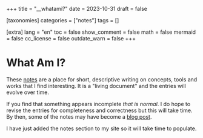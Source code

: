 +++
title = "__whatami?"
date = 2023-10-31
draft = false

[taxonomies]
categories = ["notes"]
tags = []

[extra]
lang = "en"
toc = false
show_comment = false
math = false
mermaid = false
cc_license = false
outdate_warn = false
+++

# What Am I?

These [notes](@/notes/_index.md) are a place for short, descriptive writing on
concepts, tools and works that I find interesting.
It is a "living document" and the entries will evolve over time.

If you find that something appears incomplete _that is normal_. I do
hope to revise the entries for completeness and correctness but this will
take time.
By then, some of the notes may have become a [blog post](@/blog/_index.md).

I have just added the notes section to my site so it will take time to populate.
